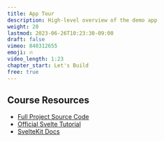```yaml
---
title: App Tour
description: High-level overview of the demo app
weight: 20
lastmod: 2023-06-26T10:23:30-09:00
draft: false
vimeo: 840312655
emoji: 🔥
video_length: 1:23
chapter_start: Let's Build
free: true
---
```


## Course Resources

- [Full Project Source Code](https://github.com/fireship-io/fkit-course)
- [Official Svelte Tutorial](https://svelte.dev/tutorial/basics)
- [SvelteKit Docs](https://kit.svelte.dev/)

